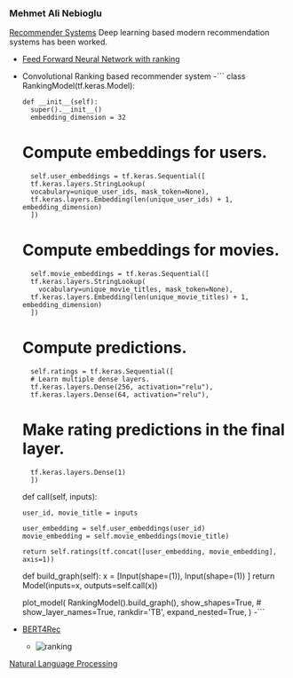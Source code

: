 
### Mehmet Ali Nebioglu


[Recommender Systems](https://github.com/malinphy/recommender_sys)
Deep learning based modern recommendation systems has been worked. 
- [Feed Forward Neural Network with ranking](https://github.com/malinphy/recommender_sys/tree/main/YouTube/anime_dataset/dataprocess)
- Convolutional Ranking based recommender system
  -```
    class RankingModel(tf.keras.Model):

      def __init__(self):
        super().__init__()
        embedding_dimension = 32

    # Compute embeddings for users.
        self.user_embeddings = tf.keras.Sequential([
        tf.keras.layers.StringLookup(
        vocabulary=unique_user_ids, mask_token=None),
        tf.keras.layers.Embedding(len(unique_user_ids) + 1, embedding_dimension)
        ])

    # Compute embeddings for movies.
        self.movie_embeddings = tf.keras.Sequential([
        tf.keras.layers.StringLookup(
          vocabulary=unique_movie_titles, mask_token=None),
        tf.keras.layers.Embedding(len(unique_movie_titles) + 1, embedding_dimension)
        ])

    # Compute predictions.
        self.ratings = tf.keras.Sequential([
        # Learn multiple dense layers.
        tf.keras.layers.Dense(256, activation="relu"),
        tf.keras.layers.Dense(64, activation="relu"),
    # Make rating predictions in the final layer.
        tf.keras.layers.Dense(1)
        ])
    
    def call(self, inputs):

      user_id, movie_title = inputs

      user_embedding = self.user_embeddings(user_id)
      movie_embedding = self.movie_embeddings(movie_title)

      return self.ratings(tf.concat([user_embedding, movie_embedding], axis=1))

    def build_graph(self):
      x = [Input(shape=(1)),
         Input(shape=(1))
         ]
      return Model(inputs=x, outputs=self.call(x))


    plot_model(
          RankingModel().build_graph(), 
          show_shapes=True,
          # show_layer_names=True,
          rankdir='TB',
          expand_nested=True,
      )
-```
- [BERT4Rec](https://github.com/malinphy/recommender_sys/tree/main/BERT4Rec)
  - ![ranking](https://user-images.githubusercontent.com/55249305/167198809-d8d3ab5f-f414-4993-8911-c8624c7fae3e.png)


[Natural Language Processing](https://github.com/malinphy/Embedding_calls)
